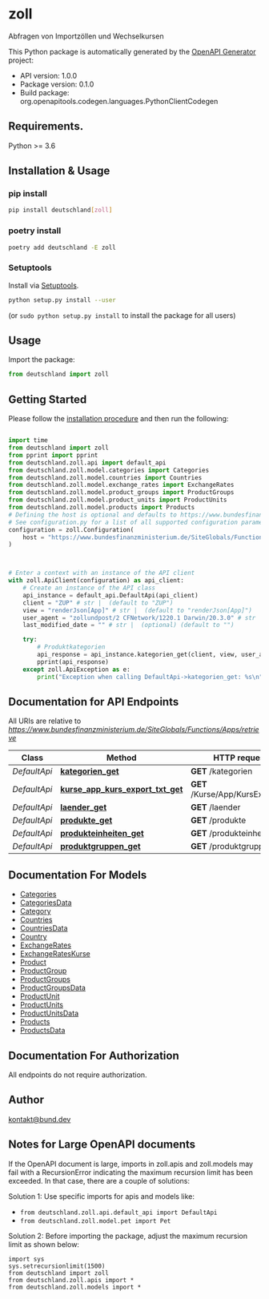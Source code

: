 # zoll
Abfragen von Importzöllen und Wechselkursen

This Python package is automatically generated by the [OpenAPI Generator](https://openapi-generator.tech) project:

- API version: 1.0.0
- Package version: 0.1.0
- Build package: org.openapitools.codegen.languages.PythonClientCodegen

## Requirements.

Python >= 3.6

## Installation & Usage
### pip install

```sh
pip install deutschland[zoll]
```

### poetry install

```sh
poetry add deutschland -E zoll
```

### Setuptools

Install via [Setuptools](http://pypi.python.org/pypi/setuptools).

```sh
python setup.py install --user
```
(or `sudo python setup.py install` to install the package for all users)

## Usage

Import the package:
```python
from deutschland import zoll
```

## Getting Started

Please follow the [installation procedure](#installation--usage) and then run the following:

```python

import time
from deutschland import zoll
from pprint import pprint
from deutschland.zoll.api import default_api
from deutschland.zoll.model.categories import Categories
from deutschland.zoll.model.countries import Countries
from deutschland.zoll.model.exchange_rates import ExchangeRates
from deutschland.zoll.model.product_groups import ProductGroups
from deutschland.zoll.model.product_units import ProductUnits
from deutschland.zoll.model.products import Products
# Defining the host is optional and defaults to https://www.bundesfinanzministerium.de/SiteGlobals/Functions/Apps/retrieve
# See configuration.py for a list of all supported configuration parameters.
configuration = zoll.Configuration(
    host = "https://www.bundesfinanzministerium.de/SiteGlobals/Functions/Apps/retrieve"
)



# Enter a context with an instance of the API client
with zoll.ApiClient(configuration) as api_client:
    # Create an instance of the API class
    api_instance = default_api.DefaultApi(api_client)
    client = "ZUP" # str |  (default to "ZUP")
    view = "renderJson[App]" # str |  (default to "renderJson[App]")
    user_agent = "zollundpost/2 CFNetwork/1220.1 Darwin/20.3.0" # str |  (default to "zollundpost/2 CFNetwork/1220.1 Darwin/20.3.0")
    last_modified_date = "" # str |  (optional) (default to "")

    try:
        # Produktkategorien
        api_response = api_instance.kategorien_get(client, view, user_agent, last_modified_date=last_modified_date)
        pprint(api_response)
    except zoll.ApiException as e:
        print("Exception when calling DefaultApi->kategorien_get: %s\n" % e)
```

## Documentation for API Endpoints

All URIs are relative to *https://www.bundesfinanzministerium.de/SiteGlobals/Functions/Apps/retrieve*

Class | Method | HTTP request | Description
------------ | ------------- | ------------- | -------------
*DefaultApi* | [**kategorien_get**](docs/DefaultApi.md#kategorien_get) | **GET** /kategorien | Produktkategorien
*DefaultApi* | [**kurse_app_kurs_export_txt_get**](docs/DefaultApi.md#kurse_app_kurs_export_txt_get) | **GET** /Kurse/App/KursExport.txt | Währungskurse
*DefaultApi* | [**laender_get**](docs/DefaultApi.md#laender_get) | **GET** /laender | 
*DefaultApi* | [**produkte_get**](docs/DefaultApi.md#produkte_get) | **GET** /produkte | Produkte
*DefaultApi* | [**produkteinheiten_get**](docs/DefaultApi.md#produkteinheiten_get) | **GET** /produkteinheiten | 
*DefaultApi* | [**produktgruppen_get**](docs/DefaultApi.md#produktgruppen_get) | **GET** /produktgruppen | 


## Documentation For Models

 - [Categories](docs/Categories.md)
 - [CategoriesData](docs/CategoriesData.md)
 - [Category](docs/Category.md)
 - [Countries](docs/Countries.md)
 - [CountriesData](docs/CountriesData.md)
 - [Country](docs/Country.md)
 - [ExchangeRates](docs/ExchangeRates.md)
 - [ExchangeRatesKurse](docs/ExchangeRatesKurse.md)
 - [Product](docs/Product.md)
 - [ProductGroup](docs/ProductGroup.md)
 - [ProductGroups](docs/ProductGroups.md)
 - [ProductGroupsData](docs/ProductGroupsData.md)
 - [ProductUnit](docs/ProductUnit.md)
 - [ProductUnits](docs/ProductUnits.md)
 - [ProductUnitsData](docs/ProductUnitsData.md)
 - [Products](docs/Products.md)
 - [ProductsData](docs/ProductsData.md)


## Documentation For Authorization

 All endpoints do not require authorization.

## Author

kontakt@bund.dev


## Notes for Large OpenAPI documents
If the OpenAPI document is large, imports in zoll.apis and zoll.models may fail with a
RecursionError indicating the maximum recursion limit has been exceeded. In that case, there are a couple of solutions:

Solution 1:
Use specific imports for apis and models like:
- `from deutschland.zoll.api.default_api import DefaultApi`
- `from deutschland.zoll.model.pet import Pet`

Solution 2:
Before importing the package, adjust the maximum recursion limit as shown below:
```
import sys
sys.setrecursionlimit(1500)
from deutschland import zoll
from deutschland.zoll.apis import *
from deutschland.zoll.models import *
```

